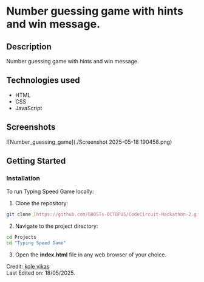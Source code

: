 # Number guessing game with hints and win message.
## Description
Number guessing game with hints and win message.

## Technologies used

- HTML
- CSS
- JavaScript

## Screenshots

![Number_guessing_game](./Screenshot 2025-05-18 190458.png)

## Getting Started

### Installation

To run Typing Speed Game locally:

1. Clone the repository:

 ```bash
 git clone [https://github.com/GHOSTs-OCTOPUS/CodeCircuit-Hackathon-2.git]
 ```

 2. Navigate to the project directory:

 ```bash
 cd Projects
 cd "Typing Speed Game"
 ```

 3. Open the **index.html** file in any web browser of your choice. 

 

Credit: [kole vikas](https://github.com/GHOSTs-OCTOPUS)<br>
Last Edited on: 18/05/2025.
